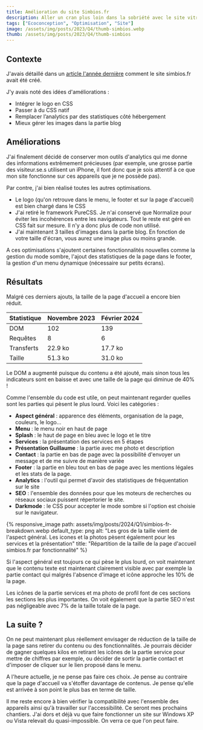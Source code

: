 ```yaml
---
title: Amélioration du site Simbios.fr
description: Aller un cran plus loin dans la sobriété avec le site vitrine Simbios.
tags: ["Ecoconception", "Optimisation", "Site"]
image: /assets/img/posts/2023/Q4/thumb-simbios.webp
thumb: /assets/img/posts/2023/Q4/thumb-simbios
---
```


## Contexte

J'avais détaillé dans un [article l'année dernière](/realisations/2023/11/14/simbios.html) comment le site simbios.fr avait été créé.

J'y avais noté des idées d'améliorations :
- Intégrer le logo en CSS
- Passer à du CSS natif
- Remplacer l’analytics par des statistiques côté hébergement
- Mieux gérer les images dans la partie blog

## Améliorations 

J'ai finalement décidé de conserver mon outils d'analytics qui me donne des informations extrêmement précieuses (par exemple, une grosse partie des visiteur.se.s utilisent un iPhone, il font donc que je sois attentif à ce que mon site fonctionne sur ces appareils que je ne possède pas).

Par contre, j'ai bien réalisé toutes les autres optimisations. 
- Le logo (qu'on retrouve dans le menu, le footer et sur la page d'accueil) est bien chargé dans le CSS
- J'ai retiré le framework PureCSS. Je n'ai conservé que Normalize pour éviter les incohérences entre les navigateurs. Tout le reste est géré en CSS fait sur mesure. Il n'y a donc plus de code non utilisé.
- J'ai maintenant 3 tailles d'images dans la partie blog. En fonction de votre taille d'écran, vous aurez une image plus ou moins grande.

A ces optimisations s'ajoutent certaines fonctionnalités nouvelles comme la gestion du mode sombre, l'ajout des statistiques de la page dans le footer, la gestion d'un menu dynamique (nécessaire sur petits écrans).

## Résultats

Malgré ces derniers ajouts, la taille de la page d'accueil a encore bien réduit.

| Statistique | Novembre 2023 | Février 2024 |
|-------------|---------------|--------------|
| DOM         | 102           | 139          |
| Requêtes    | 8             | 6            |
| Transferts  | 22.9 ko       | 17.7 ko      |
| Taille      | 51.3 ko       | 31.0 ko      |

Le DOM a augmenté puisque du contenu a été ajouté, mais sinon tous les indicateurs sont en baisse et avec une taille de la page qui diminue de 40% !

Comme l'ensemble du code est utile, on peut maintenant regarder quelles sont les parties qui pèsent le plus lourd. Voici les catégories :
- **Aspect général** : apparence des éléments, organisation de la page, couleurs, le logo...
- **Menu** : le menu noir en haut de page
- **Splash** : le haut de page en bleu avec le logo et le titre
- **Services** : la présentation des services en 5 étapes
- **Présentation Guillaume** : la partie avec me photo et description
- **Contact** : la partie en bas de page avec la possibilité d'envoyer un message et de me suivre de manière variée
- **Footer** : la partie en bleu tout en bas de page avec les mentions légales et les stats de la page.
- **Analytics** : l'outil qui permet d'avoir des statistiques de fréquentation sur le site
- **SEO** : l'ensemble des données pour que les moteurs de recherches ou réseaux sociaux puissent répertorier le site.
- **Darkmode** : le CSS pour accepter le mode sombre si l'option est choisie sur le navigateur.

{% responsive_image 
  path: assets/img/posts/2024/Q1/simbios-fr-breakdown.webp
  default_type: png 
  alt: "Les gros de la taille vient de l'aspect général. Les icones et la photos pèsent également pour les services et la présentation" 
  title: "Répartition de la taille de la page d'accueil simbios.fr par fonctionnalité"
%}

Si l'aspect général est toujours ce qui pèse le plus lourd, on voit maintenant que le contenu texte est maintenant clairement visible avec par exemple la partie contact qui malgrés l'absence d'image et icône approche les 10% de la page.

Les icônes de la partie services et ma photo de profil font de ces sections les sections les plus importantes. On voit également que la partie SEO n'est pas négligeable avec 7% de la taille totale de la page.

## La suite ?

On ne peut maintenant plus réellement envisager de réduction de la taille de la page sans retirer du contenu ou des fonctionnalités. Je pourrais décider de gagner quelques kilos en retirant les icônes de la partie service pour mettre de chiffres par exemple, ou décider de sortir la partie contact et d'imposer de cliquer sur le lien proposé dans le menu.

A l'heure actuelle, je ne pense pas faire ces choix. Je pense au contraire que la page d'accueil va s'étoffer davantage de contenus. Je pense qu'elle est arrivée à son point le plus bas en terme de taille.

Il me reste encore à bien vérifier la compatibilité avec l'ensemble des appareils ainsi qu'à travailler sur l'accessibilité. Ce seront mes prochains chantiers. J'ai dors et déjà vu que faire fonctionner un site sur Windows XP ou Vista relevait du quasi-impossible. On verra ce que l'on peut faire.